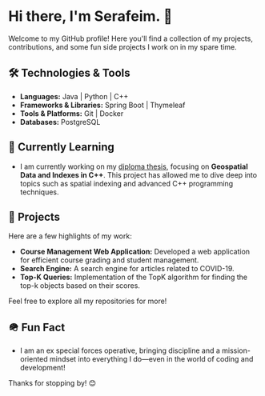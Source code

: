 # Hi there, I'm Serafeim. 👋

Welcome to my GitHub profile! Here you'll find a collection of my projects, contributions, and some fun side projects I work on in my spare time.

## 🛠️ Technologies & Tools

- **Languages:** Java | Python | C++
- **Frameworks & Libraries:** Spring Boot | Thymeleaf
- **Tools & Platforms:** Git | Docker
- **Databases:** PostgreSQL

## 🌱 Currently Learning

- I am currently working on my [diploma thesis](https://github.com/serafm/rtree_cpp), focusing on **Geospatial Data and Indexes in C++**.
  This project has allowed me to dive deep into topics such as spatial indexing and advanced C++ programming techniques.

## 💼 Projects

Here are a few highlights of my work:

- **Course Management Web Application:** Developed a web application for efficient course grading and student management.
- **Search Engine:** A search engine for articles related to COVID-19.
- **Top-K Queries:** Implementation of the TopK algorithm for finding the top-k objects based on their scores.

Feel free to explore all my repositories for more!

## 🪖 Fun Fact

- I am an ex special forces operative, bringing discipline and a mission-oriented mindset into everything I do—even in the world of coding and development!

Thanks for stopping by! 😊

